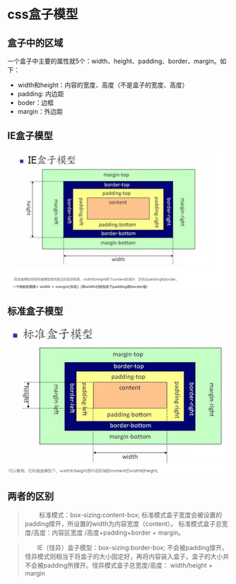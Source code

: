 # css盒子模型

## 盒子中的区域
一个盒子中主要的属性就5个：width、height、padding、border、margin。如下：
* width和height：内容的宽度、高度（不是盒子的宽度、高度）
* padding: 内边距
* boder：边框
* margin：外边距

## IE盒子模型
![IE盒子模型（怪异模型）](./Snipaste_2020-08-17_10-01-14.png)


## 标准盒子模型

![标准模型](./Snipaste_2020-08-17_10-01-33.png)

## 两者的区别

> &emsp;&emsp; 标准模式：box-sizing:content-box;
标准模式盒子宽度会被设置的padding撑开，所设置的width为内容宽度（content）。
标准模式盒子总宽度/高度：内容区宽度 /高度+padding+border + margin。

>&emsp;&emsp;IE（怪异）盒子模型：box-sizing:border-box; 不会被padding撑开。
怪异模式则相当于将盒子的大小固定好，再将内容装入盒子。盒子的大小并不会被padding所撑开。怪异模式盒子总宽度/高度： width/height + margin 